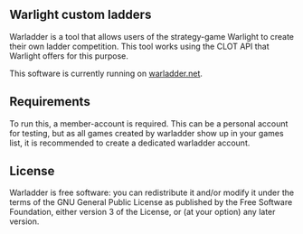 ## Warlight custom ladders

Warladder is a tool that allows users of the strategy-game Warlight to create their own ladder competition. This tool works using the CLOT API that Warlight offers for this purpose.

This software is currently running on [warladder.net](http://warladder.net).

## Requirements

To run this, a member-account is required. This can be a personal account for testing, but as all games created by warladder show up in your games list, it is recommended to create a dedicated warladder account.

## License

Warladder is free software: you can redistribute it and/or modify it under the terms of the GNU General Public License as published by the Free Software Foundation, either version 3 of the License, or (at your option) any later version.
